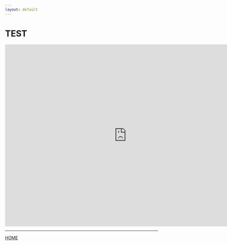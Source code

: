 ```yaml
---
layout: default
---
```

# TEST

<iframe src="https://calendar.google.com/calendar/embed?src=c_u6hacps7lsfh629jslq2u16qmc%40group.calendar.google.com&ctz=America%2FNew_York" style="border: 0" width="800" height="600" frameborder="0" scrolling="no"></iframe>


---

[HOME](../)
